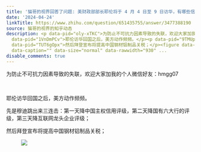 ```yaml
---
title: '猫哥的视界回答了问题: 美财政部部长耶伦将于 4 月 4 日至 9 日访华，有哪些信息值得关注？'
date: '2024-04-24'
linkTitle: https://www.zhihu.com/question/651435755/answer/3477388190
source: 猫哥的视界的知乎动态
description: <p data-pid="oly-xTKC">为防止不可抗力因素导致的失联，欢迎大家加我的个人微信好友：hmgg07</p><p data-pid="NGgcuk06">‍</p><p
  data-pid="1VnDmPCv">耶伦访华回国之后，美方动作频频。</p><p data-pid="9TMUpF4W">先是穆迪跳出来三连击：第一天降中国主权信用评级，第二天降国有六大行的评级，第三天降互联网龙头企业评级；</p><p
  data-pid="TUT6gOpx">然后拜登宣布将提高中国钢材铝制品关税；</p><figure data-size="normal"><img src="https://pic1.zhimg.com/v2-4b1f3a87d75f2a80d46acc1443589120_1440w.jpg"
  data-caption="" data-size="normal" data-rawwidth="930" ...
disable_comments: true
---
```

<p data-pid="oly-xTKC">为防止不可抗力因素导致的失联，欢迎大家加我的个人微信好友：hmgg07</p><p data-pid="NGgcuk06">‍</p><p data-pid="1VnDmPCv">耶伦访华回国之后，美方动作频频。</p><p data-pid="9TMUpF4W">先是穆迪跳出来三连击：第一天降中国主权信用评级，第二天降国有六大行的评级，第三天降互联网龙头企业评级；</p><p data-pid="TUT6gOpx">然后拜登宣布将提高中国钢材铝制品关税；</p><figure data-size="normal"><img src="https://pic1.zhimg.com/v2-4b1f3a87d75f2a80d46acc1443589120_1440w.jpg" data-caption="" data-size="normal" data-rawwidth="930" ...